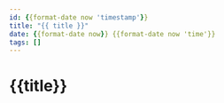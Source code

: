 ```yaml
---
id: {{format-date now 'timestamp'}}
title: "{{ title }}"
date: {{format-date now}} {{format-date now 'time'}}
tags: []
---
```


# {{title}}
